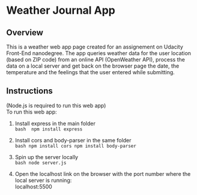 # Weather Journal App #

## Overview ##

This is a weather web app page created for an assignement on Udacity Front-End nanodegree. 
The app queries weather data for the user location (based on ZIP code) from an online API (OpenWeather API), process the data on a local server and get back on the browser page the date, the temperature and the feelings that the user entered while submitting.

## Instructions ##

(Node.js is required to run this web app)  
To run this web app:  
1. Install express in the main folder  
        ```bash 
        npm install express
        ```

2. Install cors and body-parser in the same folder  
        ```bash
        npm install cors
        npm install body-parser
        ```

3. Spin up the server locally  
        ```bash
        node server.js
        ```

4. Open the localhost link on the browser with the port number where the local server is running:  
        localhost:5500

    